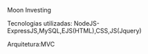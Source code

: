 Moon Investing

Tecnologias utilizadas: NodeJS- ExpressJS,MySQL,EJS(HTML),CSS,JS(Jquery) 

Arquitetura:MVC
